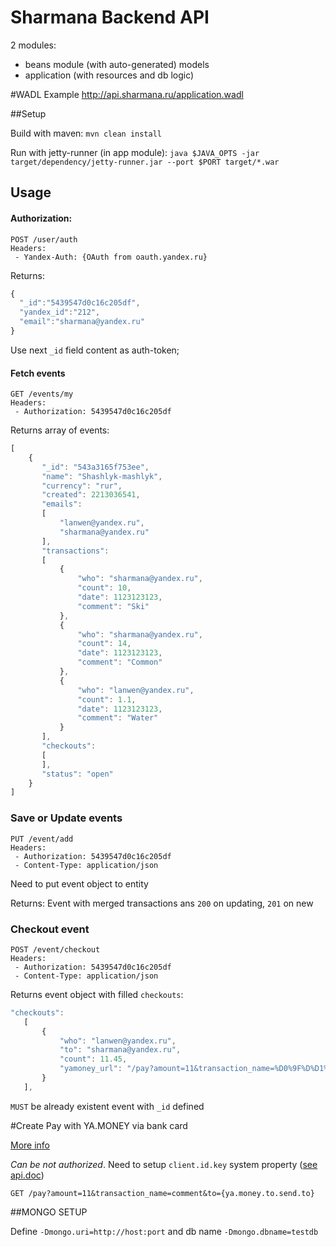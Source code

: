 Sharmana Backend API
=====================

2 modules: 
- beans module (with auto-generated) models
- application (with resources and db logic)

#WADL Example
http://api.sharmana.ru/application.wadl 

##Setup

Build with maven:
`mvn clean install`

Run with jetty-runner (in app module):
`java $JAVA_OPTS -jar target/dependency/jetty-runner.jar --port $PORT target/*.war`

## Usage
#### Authorization: 
```
POST /user/auth
Headers:
 - Yandex-Auth: {OAuth from oauth.yandex.ru}
```

Returns:
```javascript
{
  "_id":"5439547d0c16c205df",
  "yandex_id":"212",
  "email":"sharmana@yandex.ru"
}
```

Use next `_id` field content as auth-token;

#### Fetch events
```
GET /events/my
Headers:
 - Authorization: 5439547d0c16c205df
```

Returns array of events:
```javascript
[
    {
       "_id": "543a3165f753ee",
       "name": "Shashlyk-mashlyk",
       "currency": "rur",
       "created": 2213036541,
       "emails":
       [
           "lanwen@yandex.ru",
           "sharmana@yandex.ru"
       ],
       "transactions":
       [
           {
               "who": "sharmana@yandex.ru",
               "count": 10,
               "date": 1123123123,
               "comment": "Ski"
           },
           {
               "who": "sharmana@yandex.ru",
               "count": 14,
               "date": 1123123123,
               "comment": "Common"
           },
           {
               "who": "lanwen@yandex.ru",
               "count": 1.1,
               "date": 1123123123,
               "comment": "Water"
           }
       ],
       "checkouts":
       [
       ],
       "status": "open"
    }
]
```

### Save or Update events

```
PUT /event/add
Headers:
 - Authorization: 5439547d0c16c205df
 - Content-Type: application/json
```

Need to put event object to entity

Returns: Event with merged transactions
ans `200` on updating, `201` on new

### Checkout event

```
POST /event/checkout
Headers:
 - Authorization: 5439547d0c16c205df
 - Content-Type: application/json
```

Returns event object with filled `checkouts`: 
```javascript
"checkouts":
   [
       {
           "who": "lanwen@yandex.ru",
           "to": "sharmana@yandex.ru",
           "count": 11.45,
           "yamoney_url": "/pay?amount=11&transaction_name=%D0%9F%D%D1%88%D0%BB%D1D0%BC%D0%B8+(lanwen@yandex.ru)"
       }
   ],
```

`MUST` be already existent event with `_id` defined


#Create Pay with YA.MONEY via bank card

[More info](https://api.yandex.com/money/doc/dg/reference/process-external-payments.xml) 

*Can be not authorized*. Need to setup `client.id.key` system property ([see api.doc](https://api.yandex.com/money/doc/dg/tasks/register-client.xml))
```
GET /pay?amount=11&transaction_name=comment&to={ya.money.to.send.to}
```

##MONGO SETUP

Define `-Dmongo.uri=http://host:port` and db name `-Dmongo.dbname=testdb`
